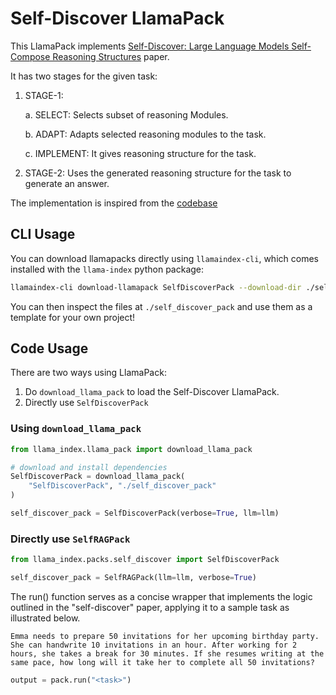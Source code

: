 # Self-Discover LlamaPack

This LlamaPack implements [Self-Discover: Large Language Models Self-Compose Reasoning Structures](https://arxiv.org/abs/2402.03620) paper.

It has two stages for the given task:

1. STAGE-1:

   a. SELECT: Selects subset of reasoning Modules.

   b. ADAPT: Adapts selected reasoning modules to the task.

   c. IMPLEMENT: It gives reasoning structure for the task.

2. STAGE-2: Uses the generated reasoning structure for the task to generate an answer.

The implementation is inspired from the [codebase](https://github.com/catid/self-discover)

## CLI Usage

You can download llamapacks directly using `llamaindex-cli`, which comes installed with the `llama-index` python package:

```bash
llamaindex-cli download-llamapack SelfDiscoverPack --download-dir ./self_discover_pack
```

You can then inspect the files at `./self_discover_pack` and use them as a template for your own project!

## Code Usage

There are two ways using LlamaPack:

1. Do `download_llama_pack` to load the Self-Discover LlamaPack.
2. Directly use `SelfDiscoverPack`

### Using `download_llama_pack`

```python
from llama_index.llama_pack import download_llama_pack

# download and install dependencies
SelfDiscoverPack = download_llama_pack(
    "SelfDiscoverPack", "./self_discover_pack"
)

self_discover_pack = SelfDiscoverPack(verbose=True, llm=llm)
```

### Directly use `SelfRAGPack`

```python
from llama_index.packs.self_discover import SelfDiscoverPack

self_discover_pack = SelfRAGPack(llm=llm, verbose=True)
```

The run() function serves as a concise wrapper that implements the logic outlined in the "self-discover" paper, applying it to a sample task as illustrated below.

`Emma needs to prepare 50 invitations for her upcoming birthday party. She can handwrite 10 invitations in an hour. After working for 2 hours, she takes a break for 30 minutes. If she resumes writing at the same pace, how long will it take her to complete all 50 invitations?`

```python
output = pack.run("<task>")
```
